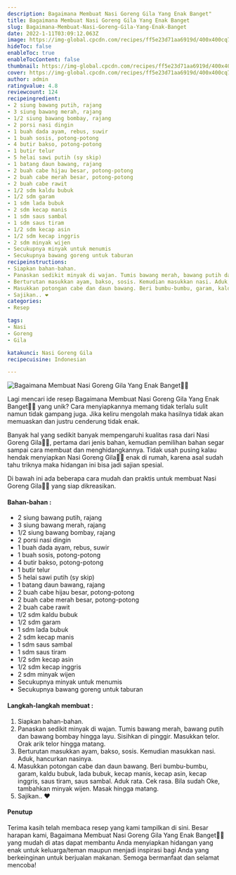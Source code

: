 ```yaml
---
description: Bagaimana Membuat Nasi Goreng Gila Yang Enak Banget"
title: Bagaimana Membuat Nasi Goreng Gila Yang Enak Banget
slug: Bagaimana-Membuat-Nasi-Goreng-Gila-Yang-Enak-Banget
date: 2022-1-11T03:09:12.063Z
image: https://img-global.cpcdn.com/recipes/ff5e23d71aa6919d/400x400cq70/photo.jpg
hideToc: false
enableToc: true
enableTocContent: false
thumbnail: https://img-global.cpcdn.com/recipes/ff5e23d71aa6919d/400x400cq70/photo.jpg
cover: https://img-global.cpcdn.com/recipes/ff5e23d71aa6919d/400x400cq70/photo.jpg
author: admin
ratingvalue: 4.8
reviewcount: 124
recipeingredient:
- 2 siung bawang putih, rajang
- 3 siung bawang merah, rajang
- 1/2 siung bawang bombay, rajang
- 2 porsi nasi dingin
- 1 buah dada ayam, rebus, suwir
- 1 buah sosis, potong-potong
- 4 butir bakso, potong-potong
- 1 butir telur
- 5 helai sawi putih (sy skip)
- 1 batang daun bawang, rajang
- 2 buah cabe hijau besar, potong-potong
- 2 buah cabe merah besar, potong-potong
- 2 buah cabe rawit
- 1/2 sdm kaldu bubuk
- 1/2 sdm garam
- 1 sdm lada bubuk
- 2 sdm kecap manis
- 1 sdm saus sambal
- 1 sdm saus tiram
- 1/2 sdm kecap asin
- 1/2 sdm kecap inggris
- 2 sdm minyak wijen
- Secukupnya minyak untuk menumis
- Secukupnya bawang goreng untuk taburan
recipeinstructions:
- Siapkan bahan-bahan.
- Panaskan sedikit minyak di wajan. Tumis bawang merah, bawang putih dan bawang bombay hingga layu. Sisihkan di pinggir. Masukkan telor. Orak arik telor hingga matang.
- Berturutan masukkan ayam, bakso, sosis. Kemudian masukkan nasi. Aduk, hancurkan nasinya.
- Masukkan potongan cabe dan daun bawang. Beri bumbu-bumbu, garam, kaldu bubuk, lada bubuk, kecap manis, kecap asin, kecap inggris, saus tiram, saus sambal. Aduk rata. Cek rasa. Bila sudah Oke, tambahkan minyak wijen. Masak hingga matang.
- Sajikan.. ❤
categories:
- Resep

tags:
- Nasi
- Goreng
- Gila

katakunci: Nasi Goreng Gila
recipecuisine: Indonesian

---
```


![Bagaimana Membuat Nasi Goreng Gila Yang Enak Banget👩‍🍳](https://img-global.cpcdn.com/recipes/ff5e23d71aa6919d/400x400cq70/photo.jpg)

Lagi mencari ide resep Bagaimana Membuat Nasi Goreng Gila Yang Enak Banget👩‍🍳 yang unik? Cara menyiapkannya memang tidak terlalu sulit namun tidak gampang juga. Jika keliru mengolah maka hasilnya tidak akan memuaskan dan justru cenderung tidak enak.

Banyak hal yang sedikit banyak mempengaruhi kualitas rasa dari Nasi Goreng Gila👩‍🍳, pertama dari jenis bahan, kemudian pemilihan bahan segar sampai cara membuat dan menghidangkannya. Tidak usah pusing kalau hendak menyiapkan Nasi Goreng Gila👩‍🍳 enak di rumah, karena asal sudah tahu triknya maka hidangan ini bisa jadi sajian spesial.

Di bawah ini ada beberapa cara mudah dan praktis untuk membuat Nasi Goreng Gila👩‍🍳 yang siap dikreasikan.

<!--inarticleads1-->

#### Bahan-bahan :

- 2 siung bawang putih, rajang
- 3 siung bawang merah, rajang
- 1/2 siung bawang bombay, rajang
- 2 porsi nasi dingin
- 1 buah dada ayam, rebus, suwir
- 1 buah sosis, potong-potong
- 4 butir bakso, potong-potong
- 1 butir telur
- 5 helai sawi putih (sy skip)
- 1 batang daun bawang, rajang
- 2 buah cabe hijau besar, potong-potong
- 2 buah cabe merah besar, potong-potong
- 2 buah cabe rawit
- 1/2 sdm kaldu bubuk
- 1/2 sdm garam
- 1 sdm lada bubuk
- 2 sdm kecap manis
- 1 sdm saus sambal
- 1 sdm saus tiram
- 1/2 sdm kecap asin
- 1/2 sdm kecap inggris
- 2 sdm minyak wijen
- Secukupnya minyak untuk menumis
- Secukupnya bawang goreng untuk taburan

<!--inarticleads2-->

#### Langkah-langkah membuat :

1. Siapkan bahan-bahan.
1. Panaskan sedikit minyak di wajan. Tumis bawang merah, bawang putih dan bawang bombay hingga layu. Sisihkan di pinggir. Masukkan telor. Orak arik telor hingga matang.
1. Berturutan masukkan ayam, bakso, sosis. Kemudian masukkan nasi. Aduk, hancurkan nasinya.
1. Masukkan potongan cabe dan daun bawang. Beri bumbu-bumbu, garam, kaldu bubuk, lada bubuk, kecap manis, kecap asin, kecap inggris, saus tiram, saus sambal. Aduk rata. Cek rasa. Bila sudah Oke, tambahkan minyak wijen. Masak hingga matang.
1. Sajikan.. ❤

#### Penutup

Terima kasih telah membaca resep yang kami tampilkan di sini. Besar harapan kami, Bagaimana Membuat Nasi Goreng Gila Yang Enak Banget👩‍🍳 yang mudah di atas dapat membantu Anda menyiapkan hidangan yang enak untuk keluarga/teman maupun menjadi inspirasi bagi Anda yang berkeinginan untuk berjualan makanan. Semoga bermanfaat dan selamat mencoba!